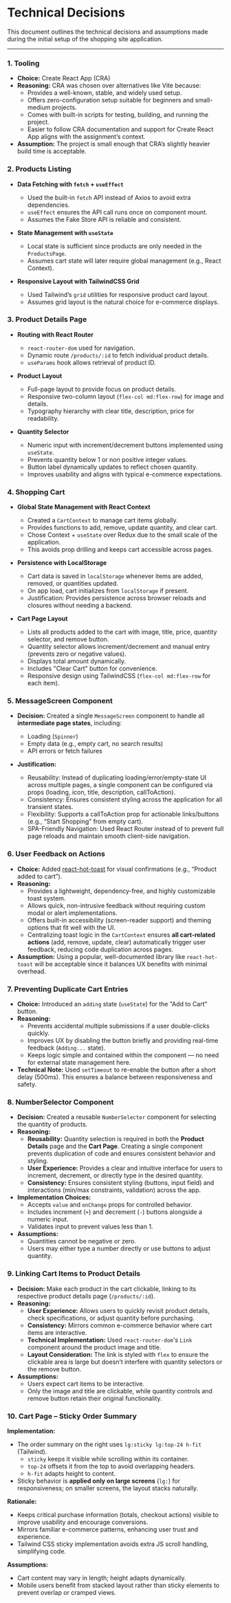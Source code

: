 # Technical Decisions

This document outlines the technical decisions and assumptions made during the initial setup of the shopping site application.

---

### 1. Tooling

- **Choice:** Create React App (CRA)
- **Reasoning:** CRA was chosen over alternatives like Vite because:
  - Provides a well-known, stable, and widely used setup.
  - Offers zero-configuration setup suitable for beginners and small-medium projects.
  - Comes with built-in scripts for testing, building, and running the project.
  - Easier to follow CRA documentation and support for Create React App aligns with the assignment’s context.
- **Assumption:** The project is small enough that CRA’s slightly heavier build time is acceptable.

### 2. Products Listing

- **Data Fetching with `fetch` + `useEffect`**

  - Used the built-in `fetch` API instead of Axios to avoid extra dependencies.
  - `useEffect` ensures the API call runs once on component mount.
  - Assumes the Fake Store API is reliable and consistent.

- **State Management with `useState`**

  - Local state is sufficient since products are only needed in the `ProductsPage`.
  - Assumes cart state will later require global management (e.g., React Context).

- **Responsive Layout with TailwindCSS Grid**
  - Used Tailwind’s `grid` utilities for responsive product card layout.
  - Assumes grid layout is the natural choice for e-commerce displays.

### 3. Product Details Page

- **Routing with React Router**

  - `react-router-dom` used for navigation.
  - Dynamic route `/products/:id` to fetch individual product details.
  - `useParams` hook allows retrieval of product ID.

- **Product Layout**

  - Full-page layout to provide focus on product details.
  - Responsive two-column layout (`flex-col md:flex-row`) for image and details.
  - Typography hierarchy with clear title, description, price for readability.

- **Quantity Selector**
  - Numeric input with increment/decrement buttons implemented using `useState`.
  - Prevents quantity below 1 or non positive integer values.
  - Button label dynamically updates to reflect chosen quantity.
  - Improves usability and aligns with typical e-commerce expectations.

### 4. Shopping Cart

- **Global State Management with React Context**

  - Created a `CartContext` to manage cart items globally.
  - Provides functions to add, remove, update quantity, and clear cart.
  - Chose Context + `useState` over Redux due to the small scale of the application.
  - This avoids prop drilling and keeps cart accessible across pages.

- **Persistence with LocalStorage**

  - Cart data is saved in `localStorage` whenever items are added, removed, or quantities updated.
  - On app load, cart initializes from `localStorage` if present.
  - Justification: Provides persistence across browser reloads and closures without needing a backend.

- **Cart Page Layout**
  - Lists all products added to the cart with image, title, price, quantity selector, and remove button.
  - Quantity selector allows increment/decrement and manual entry (prevents zero or negative values).
  - Displays total amount dynamically.
  - Includes "Clear Cart" button for convenience.
  - Responsive design using TailwindCSS (`flex-col md:flex-row` for each item).

### 5. MessageScreen Component

- **Decision:** Created a single `MessageScreen` component to handle all **intermediate page states**, including:

  - Loading (`Spinner`)
  - Empty data (e.g., empty cart, no search results)
  - API errors or fetch failures

- **Justification:**
  - Reusability: Instead of duplicating loading/error/empty-state UI across multiple pages, a single component can be configured via props (loading, icon, title, description, callToAction).
  - Consistency: Ensures consistent styling across the application for all transient states.
  - Flexibility: Supports a callToAction prop for actionable links/buttons (e.g., “Start Shopping” from empty cart).
  - SPA-Friendly Navigation: Used React Router <Link> instead of <a> to prevent full page reloads and maintain smooth client-side navigation.

### 6. User Feedback on Actions

- **Choice:** Added [react-hot-toast](https://react-hot-toast.com) for visual confirmations (e.g., “Product added to cart”).
- **Reasoning:**
  - Provides a lightweight, dependency-free, and highly customizable toast system.
  - Allows quick, non-intrusive feedback without requiring custom modal or alert implementations.
  - Offers built-in accessibility (screen-reader support) and theming options that fit well with the UI.
  - Centralizing toast logic in the `CartContext` ensures **all cart-related actions** (add, remove, update, clear) automatically trigger user feedback, reducing code duplication across pages.
- **Assumption:** Using a popular, well-documented library like `react-hot-toast` will be acceptable since it balances UX benefits with minimal overhead.

### 7. Preventing Duplicate Cart Entries

- **Choice:** Introduced an `adding` state (`useState`) for the "Add to Cart" button.
- **Reasoning:**
  - Prevents accidental multiple submissions if a user double-clicks quickly.
  - Improves UX by disabling the button briefly and providing real-time feedback (`Adding...` state).
  - Keeps logic simple and contained within the component — no need for external state management here.
- **Technical Note:** Used `setTimeout` to re-enable the button after a short delay (500ms). This ensures a balance between responsiveness and safety.

### 8. NumberSelector Component

- **Decision:** Created a reusable `NumberSelector` component for selecting the quantity of products.
- **Reasoning:**
  - **Reusability:** Quantity selection is required in both the **Product Details** page and the **Cart Page**. Creating a single component prevents duplication of code and ensures consistent behavior and styling.
  - **User Experience:** Provides a clear and intuitive interface for users to increment, decrement, or directly type in the desired quantity.
  - **Consistency:** Ensures consistent styling (buttons, input field) and interactions (min/max constraints, validation) across the app.
- **Implementation Choices:**
  - Accepts `value` and `onChange` props for controlled behavior.
  - Includes increment (`+`) and decrement (`-`) buttons alongside a numeric input.
  - Validates input to prevent values less than 1.
- **Assumptions:**
  - Quantities cannot be negative or zero.
  - Users may either type a number directly or use buttons to adjust quantity.

### 9. Linking Cart Items to Product Details

- **Decision:** Make each product in the cart clickable, linking to its respective product details page (`/products/:id`).
- **Reasoning:**
  - **User Experience:** Allows users to quickly revisit product details, check specifications, or adjust quantity before purchasing.
  - **Consistency:** Mirrors common e-commerce behavior where cart items are interactive.
  - **Technical Implementation:** Used `react-router-dom`'s `Link` component around the product image and title.
  - **Layout Consideration:** The link is styled with `flex` to ensure the clickable area is large but doesn’t interfere with quantity selectors or the remove button.
- **Assumptions:**
  - Users expect cart items to be interactive.
  - Only the image and title are clickable, while quantity controls and remove button retain their original functionality.

### 10. Cart Page – Sticky Order Summary

**Implementation:**

- The order summary on the right uses `lg:sticky lg:top-24 h-fit` (Tailwind).
  - `sticky` keeps it visible while scrolling within its container.
  - `top-24` offsets it from the top to avoid overlapping headers.
  - `h-fit` adapts height to content.
- Sticky behavior is **applied only on large screens** (`lg:`) for responsiveness; on smaller screens, the layout stacks naturally.

**Rationale:**

- Keeps critical purchase information (totals, checkout actions) visible to improve usability and encourage conversions.
- Mirrors familiar e-commerce patterns, enhancing user trust and experience.
- Tailwind CSS sticky implementation avoids extra JS scroll handling, simplifying code.

**Assumptions:**

- Cart content may vary in length; height adapts dynamically.
- Mobile users benefit from stacked layout rather than sticky elements to prevent overlap or cramped views.
